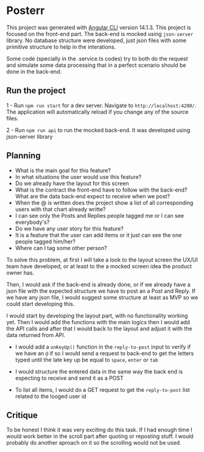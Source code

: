 # Posterr

This project was generated with [Angular CLI](https://github.com/angular/angular-cli) version 14.1.3. This project is focused on the front-end part. The back-end is mocked using 
`json-server` library. No database structure were developed, just json files with some primitive structure to help in the interations.

Some code (specially in the .service.ts codes) try to both do the request and simulate some data processing that in a perfect scenario should be done in the back-end.

## Run the project

1 - Run `npm run start` for a dev server. Navigate to `http://localhost:4200/`. The application will automatically reload if you change any of the source files.

2 - Run  `npm run api` to run the mocked back-end. It was developed using json-server library


## Planning

- What is the main goal for this feature?
- In what situations the user would use this feature?
- Do we already have the layout for this screen
- What is the contract the front-end have to follow with the back-end? What are the data back-end expect to receive when we post?
- When the @ is written does the project show a list of all corresponding users with that chart already writte?
- I can see only the Posts and Replies people tagged me or I can see everybody's?
- Do we have any user story for this feature?
- It is a feature that the user can add items or it just can see the one people tagged him/her?
- Where can I tag some other person?

To solve this problem, at first I will take a look to the layout screen the UX/UI team have developed, or at least to the
a mocked screen idea the product owner has. 

Then, I would ask if the back-end is already done, or if we already have a json file with the expected structure we have to post
an a Post and Reply. If we have any json file, I would suggest some structure at least as MVP so we could start developing this.

I would start by developing the layout part, with no functionality working yet. Then I would add the functions with the main logics
then I would add the API calls and after that I would back to the layout and adjust it with the data returned from API.

- I would add a `onKeyUp()` function in the `reply-to-post` input to verify if we have an `@` if so I would send a request to back-end
to get the letters typed until the late key up be equal to `space`, `enter` or `tab`
  
- I would structure the entered data in the same way the back end is expecting to receive and send it as a POST

- To list all items, I would do a GET request to get the `reply-to-post` list related to the looged user id


## Critique

To be honest I think it was very exciting do this task. If I had enough time I would work better in the scroll part after quoting or reposting stuff.
I would probably do another aproach on it so the scrolling would not be used. 




